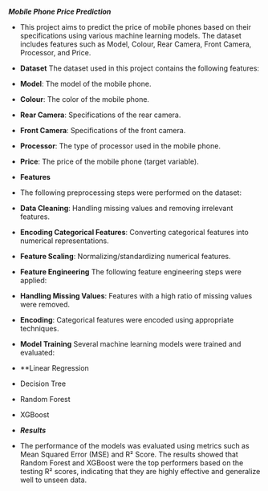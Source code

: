 ***Mobile Phone Price Prediction***
- This project aims to predict the price of mobile phones based on their specifications using various machine learning models. The dataset includes features such as Model, Colour, Rear Camera, Front Camera, Processor, and Price.
- **Dataset**
The dataset used in this project contains the following features:

- **Model**: The model of the mobile phone.
- **Colour**: The color of the mobile phone.
- **Rear Camera**: Specifications of the rear camera.
- **Front Camera**: Specifications of the front camera.
- **Processor**: The type of processor used in the mobile phone.
- **Price**: The price of the mobile phone (target variable).

-   **Features**
  - The following preprocessing steps were performed on the dataset:

- **Data Cleaning**: Handling missing values and removing irrelevant features.
- **Encoding Categorical Features**: Converting categorical features into numerical representations.
- **Feature Scaling**: Normalizing/standardizing numerical features.
- **Feature Engineering**
The following feature engineering steps were applied:

- **Handling Missing Values**: Features with a high ratio of missing values were removed.
- **Encoding**: Categorical features were encoded using appropriate techniques.
- **Model Training**
Several machine learning models were trained and evaluated:

- **Linear Regression
- Decision Tree
- Random Forest
- XGBoost
- ***Results***
- The performance of the models was evaluated using metrics such as Mean Squared Error (MSE) and R² Score. The results showed that Random Forest and XGBoost were the top performers based on the testing R² scores, indicating that they are highly effective and generalize well to unseen data.
